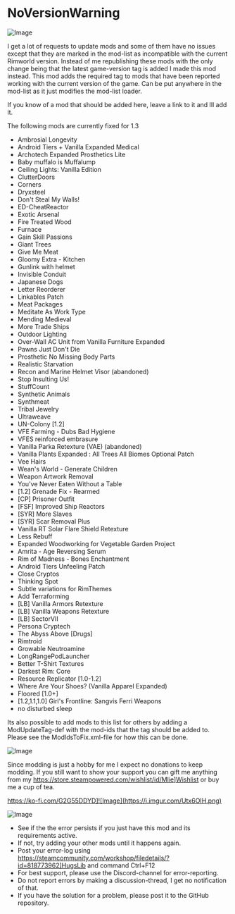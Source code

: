 # NoVersionWarning

![Image](https://i.imgur.com/buuPQel.png)


I get a lot of requests to update mods and some of them have no issues except that they are marked in the mod-list as incompatible with the current Rimworld version.
Instead of me republishing these mods with the only change being that the latest game-version tag is added I made this mod instead.
This mod adds the required tag to mods that have been reported working with the current version of the game.
Can be put anywhere in the mod-list as it just modifies the mod-list loader.

If you know of a mod that should be added here, leave a link to it and Ill add it. 

The following mods are currently fixed for 1.3


- Ambrosial Longevity
- Android Tiers + Vanilla Expanded Medical
- Archotech Expanded Prosthetics Lite
- Baby muffalo is Muffalump
- Ceiling Lights: Vanilla Edition
- ClutterDoors
- Corners
- Dryxsteel
- Don't Steal My Walls!
- ED-CheatReactor
- Exotic Arsenal
- Fire Treated Wood
- Furnace
- Gain Skill Passions
- Giant Trees
- Give Me Meat
- Gloomy Extra - Kitchen
- Gunlink with helmet
- Invisible Conduit
- Japanese Dogs
- Letter Reorderer
- Linkables Patch
- Meat Packages
- Meditate As Work Type
- Mending Medieval
- More Trade Ships
- Outdoor Lighting
- Over-Wall AC Unit from Vanilla Furniture Expanded
- Pawns Just Don't Die
- Prosthetic No Missing Body Parts
- Realistic Starvation
- Recon and Marine Helmet Visor (abandoned) 
- Stop Insulting Us!
- StuffCount
- Synthetic Animals 
- Synthmeat
- Tribal Jewelry
- Ultraweave
- UN-Colony [1.2]
- VFE Farming - Dubs Bad Hygiene
- VFES reinforced embrasure
- Vanilla Parka Retexture (VAE) (abandoned)
- Vanilla Plants Expanded : All Trees All Biomes Optional Patch
- Vee Hairs
- Wean's World - Generate Children
- Weapon Artwork Removal
- You've Never Eaten Without a Table
- [1.2] Grenade Fix - Rearmed
- [CP] Prisoner Outfit
- [FSF] Improved Ship Reactors
- [SYR] More Slaves 
- [SYR] Scar Removal Plus
- Vanilla RT Solar Flare Shield Retexture
- Less Rebuff
- Expanded Woodworking for Vegetable Garden Project
- Amrita - Age Reversing Serum
- Rim of Madness - Bones Enchantment
- Android Tiers Unfeeling Patch
- Close Cryptos
- Thinking Spot
- Subtle variations for RimThemes
- Add Terraforming
- [LB] Vanilla Armors Retexture
- [LB] Vanilla Weapons Retexture
- [LB] SectorVII
- Persona Cryptech
- The Abyss Above [Drugs]
- Rimtroid
- Growable Neutroamine
- LongRangePodLauncher
- Better T-Shirt Textures
- Darkest Rim: Core
- Resource Replicator [1.0-1.2]
- Where Are Your Shoes? (Vanilla Apparel Expanded)
- Floored [1.0+]
- [1.2,1.1,1.0] Girl's Frontline: Sangvis Ferri Weapons
- no disturbed sleep



Its also possible to add mods to this list for others by adding a ModUpdateTag-def with the mod-ids that the tag should be added to. Please see the ModIdsToFix.xml-file for how this can be done.
	
![Image](https://i.imgur.com/O0IIlYj.png)

Since modding is just a hobby for me I expect no donations to keep modding. If you still want to show your support you can gift me anything from my https://store.steampowered.com/wishlist/id/Mlie]Wishlist or buy me a cup of tea.

https://ko-fi.com/G2G55DDYD]![Image](https://i.imgur.com/Utx6OIH.png)


![Image](https://i.imgur.com/PwoNOj4.png)



-  See if the the error persists if you just have this mod and its requirements active.
-  If not, try adding your other mods until it happens again.
-  Post your error-log using https://steamcommunity.com/workshop/filedetails/?id=818773962]HugsLib and command Ctrl+F12
-  For best support, please use the Discord-channel for error-reporting.
-  Do not report errors by making a discussion-thread, I get no notification of that.
-  If you have the solution for a problem, please post it to the GitHub repository.



